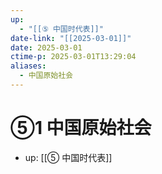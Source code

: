 ```yaml
---
up:
  - "[[⑤ 中国时代表]]"
date-link: "[[2025-03-01]]"
date: 2025-03-01
ctime-p: 2025-03-01T13:29:04
aliases:
  - 中国原始社会
---
```


# ⑤1 中国原始社会

- up: [[⑤ 中国时代表]]

